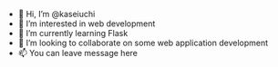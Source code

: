 - 👋 Hi, I’m @kaseiuchi
- 👀 I’m interested in web development
- 🌱 I’m currently learning Flask
- 💞️ I’m looking to collaborate on some web application development
- 📫 You can leave message here

<!---
kaseiuchi/kaseiuchi is a ✨ special ✨ repository because its `README.md` (this file) appears on your GitHub profile.
You can click the Preview link to take a look at your changes.
--->
